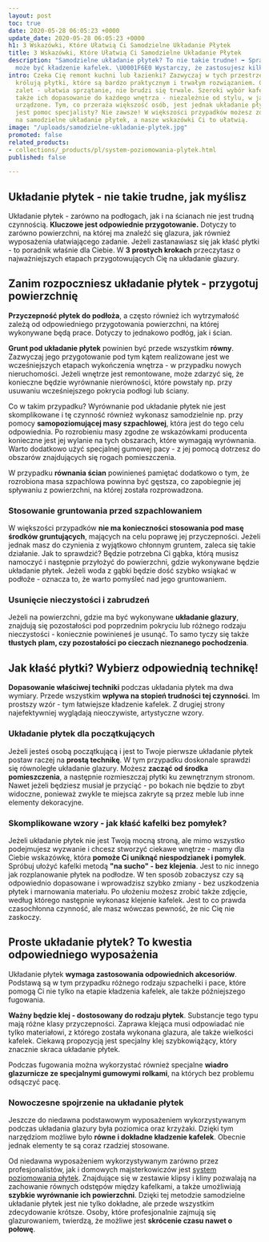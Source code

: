 ```yaml
---
layout: post
toc: true
date: 2020-05-28 06:05:23 +0000
update_date: 2020-05-28 06:05:23 +0000
h1: 3 Wskazówki, Które Ułatwią Ci Samodzielne Układanie Płytek
title: 3 Wskazówki, Które Ułatwią Ci Samodzielne Układanie Płytek
description: "Samodzielne układanie płytek? To nie takie trudne! ➡️ Sprawdź, jak łatwe
  może być kładzenie kafelek. \U0001F6E0️ Wystarczy, że zastosujesz kilka wskazówek."
intro: Czeka Cię remont kuchni lub łazienki? Zazwyczaj w tych przestrzeniach domowych
  królują płytki, które są bardzo praktycznym i trwałym rozwiązaniem. Glazura ma wiele
  zalet - ułatwia sprzątanie, nie brudzi się trwale. Szeroki wybór kafelków umożliwia
  także ich dopasowanie do każdego wnętrza - niezależnie od stylu, w jakim zostało
  urządzone. Tym, co przeraża większość osób, jest jednak układanie płytek. Czy konieczna
  jest pomoc specjalisty? Nie zawsze! W większości przypadków możesz zdecydować się
  na samodzielne układanie płytek, a nasze wskazówki Ci to ułatwią.
image: "/uploads/samodzielne-ukladanie-plytek.jpg"
promoted: false
related_products:
- collections/_products/pl/system-poziomowania-plytek.html
published: false

---
```

## Układanie płytek - nie takie trudne, jak myślisz

Układanie płytek - zarówno na podłogach, jak i na ścianach nie jest trudną czynnością. **Kluczowe jest odpowiednie przygotowanie.** Dotyczy to zarówno powierzchni, na której ma znaleźć się glazura, jak również wyposażenia ułatwiającego zadanie. Jeżeli zastanawiasz się jak kłaść płytki - to poradnik właśnie dla Ciebie. W **3 prostych krokach** przeczytasz o najważniejszych etapach przygotowujących Cię na układanie glazury.

## Zanim rozpoczniesz układanie płytek - przygotuj powierzchnię

**Przyczepność płytek do podłoża**, a często również ich wytrzymałość zależą od odpowiedniego przygotowania powierzchni, na której wykonywane będą prace. Dotyczy to jednakowo podłóg, jak i ścian.

**Grunt pod układanie płytek** powinien być przede wszystkim **równy**. Zazwyczaj jego przygotowanie pod tym kątem realizowane jest we wcześniejszych etapach wykończenia wnętrza - w przypadku nowych nieruchomości. Jeżeli wnętrze jest remontowane, może zdarzyć się, że konieczne będzie wyrównanie nierówności, które powstały np. przy usuwaniu wcześniejszego pokrycia podłogi lub ściany. 

Co w takim przypadku? Wyrównanie pod układanie płytek nie jest skomplikowane i tę czynność również wykonasz samodzielnie np. przy pomocy **samopoziomującej masy szpachlowej**, która jest do tego celu odpowiednia. Po rozrobieniu masy zgodne ze wskazówkami producenta konieczne jest jej wylanie na tych obszarach, które wymagają wyrównania. Warto dodatkowo użyć specjalnej gumowej pacy - z jej pomocą dotrzesz do obszarów znajdujących się rogach pomieszczenia. 

W przypadku **równania ścian** powinieneś pamiętać dodatkowo o tym, że rozrobiona masa szpachlowa powinna być gęstsza, co zapobiegnie jej spływaniu z powierzchni, na której została rozprowadzona.

### Stosowanie gruntowania przed szpachlowaniem

W większości przypadków **nie ma konieczności stosowania pod masę środków gruntujących**, mających na celu poprawę jej przyczepności. Jeżeli jednak masz do czynienia z wyjątkowo chłonnym gruntem, zaleca się takie działanie. Jak to sprawdzić? Będzie potrzebna Ci gąbka, którą musisz namoczyć i następnie przyłożyć do powierzchni, gdzie wykonywane będzie układanie płytek. Jeżeli woda z gąbki będzie dość szybko wsiąkać w podłoże - oznacza to, że warto pomyśleć nad jego gruntowaniem.

### Usunięcie nieczystości i zabrudzeń

Jeżeli na powierzchni, gdzie ma być wykonywane **układanie glazury**, znajdują się pozostałości pod poprzednim pokryciu lub różnego rodzaju nieczystości - koniecznie powinieneś je usunąć. To samo tyczy się także **tłustych plam, czy pozostałości po cieczach nieznanego pochodzenia**.

## Jak kłaść płytki? Wybierz odpowiednią technikę!

**Dopasowanie właściwej techniki** podczas układania płytek ma dwa wymiary. Przede wszystkim **wpływa na stopień trudności tej czynności**. Im prostszy wzór - tym łatwiejsze kładzenie kafelek. Z drugiej strony najefektywniej wyglądają nieoczywiste, artystyczne wzory.

### Układanie płytek dla początkujących

Jeżeli jesteś osobą początkującą i jest to Twoje pierwsze układanie płytek postaw raczej na **prostą technikę**. W tym przypadku doskonale sprawdzi się równoległe układanie glazury. Możesz **zacząć od środka pomieszczenia**, a następnie rozmieszczaj płytki ku zewnętrznym stronom. Nawet jeżeli będziesz musiał je przyciąć - po bokach nie będzie to zbyt widoczne, ponieważ zwykle te miejsca zakryte są przez meble lub inne elementy dekoracyjne.

### Skomplikowane wzory - jak kłaść kafelki bez pomyłek?

Jeżeli układanie płytek nie jest Twoją mocną stroną, ale mimo wszystko podejmujesz wyzwanie i chcesz stworzyć ciekawe wnętrze - mamy dla Ciebie wskazówkę, która **pomoże Ci uniknąć niespodzianek i pomyłek**. Spróbuj ułożyć kafelki metodą **"na sucho" - bez klejenia**. Jest to nic innego jak rozplanowanie płytek na podłodze. W ten sposób zobaczysz czy są odpowiednio dopasowane i wprowadzisz szybko zmiany - bez uszkodzenia płytek i marnowania materiału. Po ułożeniu możesz zrobić także zdjęcie, według którego następnie wykonasz klejenie kafelek. Jest to co prawda czasochłonna czynność, ale masz wówczas pewność, że nic Cię nie zaskoczy.

## Proste układanie płytek? To kwestia odpowiedniego wyposażenia

Układanie płytek **wymaga zastosowania odpowiednich akcesoriów**. Podstawą są w tym przypadku różnego rodzaju szpachelki i pace, które pomogą Ci nie tylko na etapie kładzenia kafelek, ale także późniejszego fugowania.

**Ważny będzie klej - dostosowany do rodzaju płytek**. Substancje tego typu mają różne klasy przyczepności. Zaprawa klejąca musi odpowiadać nie tylko materiałowi, z którego została wykonana glazura, ale także wielkości kafelek. Ciekawą propozycją jest specjalny klej szybkowiążący, który znacznie skraca układanie płytek.

Podczas fugowania można wykorzystać również specjalne **wiadro glazurnicze ze specjalnymi gumowymi rolkami**, na których bez problemu odsączyć pacę.

### Nowoczesne spojrzenie na układanie płytek

Jeszcze do niedawna podstawowym wyposażeniem wykorzystywanym podczas układania glazury była poziomica oraz krzyżaki. Dzięki tym narzędziom możliwe było **równe i dokładne kładzenie kafelek**. Obecnie jednak elementy te są coraz rzadziej stosowane. 

Od niedawna wyposażeniem wykorzystywanym zarówno przez profesjonalistów, jak i domowych majsterkowiczów jest [system poziomowania płytek](https://millto.com/pl/produkty/system-poziomowania-plytek.html). Znajdujące się w zestawie klipsy i kliny pozwalają na zachowanie równych odstępów między kafelkami, a także umożliwiają **szybkie wyrównanie ich powierzchni**. Dzięki tej metodzie samodzielne układanie płytek jest nie tylko dokładne, ale przede wszystkim zdecydowanie krótsze. Osoby, które profesjonalnie zajmują się glazurowaniem, twierdzą, że możliwe jest **skrócenie czasu nawet o połowę**.